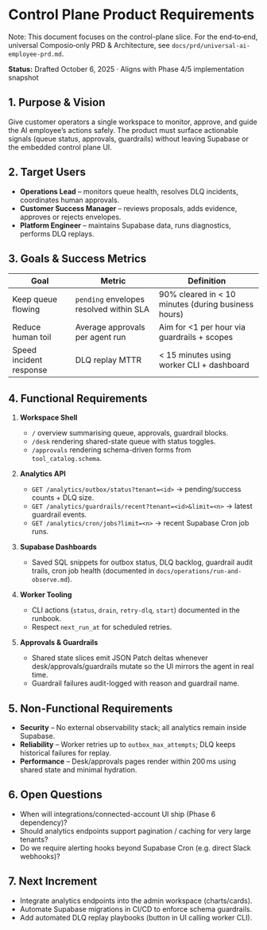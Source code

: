 # Control Plane Product Requirements

Note: This document focuses on the control-plane slice. For the end‑to‑end, universal
Composio‑only PRD & Architecture, see `docs/prd/universal-ai-employee-prd.md`.

**Status:** Drafted October 6, 2025 · Aligns with Phase 4/5 implementation snapshot

## 1. Purpose & Vision

Give customer operators a single workspace to monitor, approve, and guide the AI
employee’s actions safely. The product must surface actionable signals (queue status,
approvals, guardrails) without leaving Supabase or the embedded control plane UI.

## 2. Target Users

- **Operations Lead** – monitors queue health, resolves DLQ incidents, coordinates human
  approvals.
- **Customer Success Manager** – reviews proposals, adds evidence, approves or rejects
  envelopes.
- **Platform Engineer** – maintains Supabase data, runs diagnostics, performs DLQ replays.

## 3. Goals & Success Metrics

| Goal | Metric | Definition |
|------|--------|------------|
| Keep queue flowing | `pending` envelopes resolved within SLA | 90% cleared in < 10 minutes (during business hours) |
| Reduce human toil | Average approvals per agent run | Aim for <1 per hour via guardrails + scopes |
| Speed incident response | DLQ replay MTTR | < 15 minutes using worker CLI + dashboard |

## 4. Functional Requirements

1. **Workspace Shell**
   - `/` overview summarising queue, approvals, guardrail blocks.
   - `/desk` rendering shared-state queue with status toggles.
   - `/approvals` rendering schema-driven forms from `tool_catalog.schema`.

2. **Analytics API**
   - `GET /analytics/outbox/status?tenant=<id>` → pending/success counts + DLQ size.
   - `GET /analytics/guardrails/recent?tenant=<id>&limit=<n>` → latest guardrail events.
   - `GET /analytics/cron/jobs?limit=<n>` → recent Supabase Cron job runs.

3. **Supabase Dashboards**
   - Saved SQL snippets for outbox status, DLQ backlog, guardrail audit trails, cron
     job health (documented in `docs/operations/run-and-observe.md`).

4. **Worker Tooling**
   - CLI actions (`status`, `drain`, `retry-dlq`, `start`) documented in the runbook.
   - Respect `next_run_at` for scheduled retries.

5. **Approvals & Guardrails**
   - Shared state slices emit JSON Patch deltas whenever desk/approvals/guardrails
     mutate so the UI mirrors the agent in real time.
   - Guardrail failures audit-logged with reason and guardrail name.

## 5. Non-Functional Requirements

- **Security** – No external observability stack; all analytics remain inside Supabase.
- **Reliability** – Worker retries up to `outbox_max_attempts`; DLQ keeps historical
  failures for replay.
- **Performance** – Desk/approvals pages render within 200 ms using shared state and
  minimal hydration.

## 6. Open Questions

- When will integrations/connected-account UI ship (Phase 6 dependency)?
- Should analytics endpoints support pagination / caching for very large tenants?
- Do we require alerting hooks beyond Supabase Cron (e.g. direct Slack webhooks)?

## 7. Next Increment

- Integrate analytics endpoints into the admin workspace (charts/cards).
- Automate Supabase migrations in CI/CD to enforce schema guardrails.
- Add automated DLQ replay playbooks (button in UI calling worker CLI).
